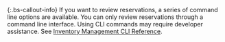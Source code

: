 {:.bs-callout-info}
If you want to review reservations, a series of command line options are available. You can only review reservations through a command line interface. Using CLI commands may require developer assistance. See [Inventory Management CLI Reference](https://devdocs.magento.com/guides/v2.4/inventory/inventory-cli-reference.html).
